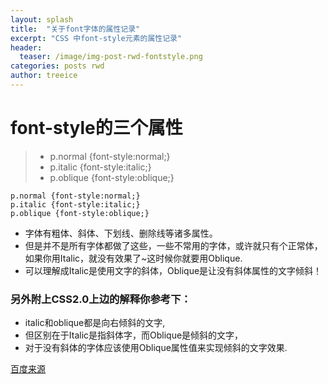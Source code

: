 ```yaml
---
layout: splash
title:  "关于font字体的属性记录"
excerpt: "CSS 中font-style元素的属性记录"
header:
  teaser: /image/img-post-rwd-fontstyle.png
categories: posts rwd
author: treeice
---
```


# font-style的三个属性

 > - p.normal {font-style:normal;}
 > - p.italic {font-style:italic;}
 > - p.oblique {font-style:oblique;}
 
```
p.normal {font-style:normal;}
p.italic {font-style:italic;}
p.oblique {font-style:oblique;}
```

 - 字体有粗体、斜体、下划线、删除线等诸多属性。
 - 但是并不是所有字体都做了这些，一些不常用的字体，或许就只有个正常体，如果你用Italic，就没有效果了~这时候你就要用Oblique.
 - 可以理解成Italic是使用文字的斜体，Oblique是让没有斜体属性的文字倾斜！

### 另外附上CSS2.0上边的解释你参考下：

 - italic和oblique都是向右倾斜的文字,
 - 但区别在于Italic是指斜体字，而Oblique是倾斜的文字，
 - 对于没有斜体的字体应该使用Oblique属性值来实现倾斜的文字效果.


[百度来源](https://zhidao.baidu.com/question/85429500)
